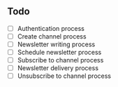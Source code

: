 ## Todo
- [ ] Authentication process
- [ ] Create channel process
- [ ] Newsletter writing process
- [ ] Schedule newsletter process
- [ ] Subscribe to channel process
- [ ] Newsletter delivery process
- [ ] Unsubscribe to channel process